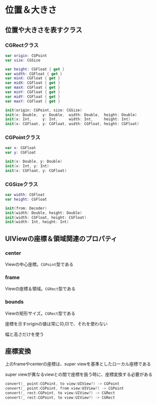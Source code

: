 # 位置＆大きさ





## 位置や大きさを表すクラス



### CGRectクラス

```swift
var origin: CGPoint
var size: CGSize

var height: CGFloat { get }
var width: CGFloat { get }
var minX: CGFloat { get }
var midX: CGFloat { get }
var maxX: CGFloat { get }
var minY: CGFloat { get }
var midY: CGFloat { get }
var maxY: CGFloat { get }
```

```swift
init(origin: CGPoint, size: CGSize)
init(x: Double,  y: Double,  width: Double,  height: Double)
init(x: Int,     y: Int,     width: Int,     height: Int)
init(x: CGFloat, y: CGFloat, width: CGFloat, height: CGFloat)
```



### CGPointクラス

```swift
var x: CGFloat
var y: CGFloat
```

```swift
init(x: Double, y: Double)
init(x: Int, y: Int)
init(x: CGFloat, y: CGFloat)
```



### CGSizeクラス

```swift
var width: CGFloat
var height: CGFloat
```

```swift
init(from: Decoder)
init(width: Double, height: Double)
init(width: CGFloat, height: CGFloat)
init(width: Int, height: Int)
```





## UIViewの座標＆領域関連のプロパティ



### center

Viewの中心座標。`CGPoint`型である



### frame

Viewの座標＆領域。`CGRect`型である



### bounds

Viewの矩形サイズ。`CGRect`型である

座標を示すoriginの値は常に(0,0)で、それを使わない

幅と高さだけを使う





## 座標変換

上のframeやcenterの座標は、super viewを基準としたローカル座標である

super viewが異なるviewとの間で座標を扱う時に、座標変換する必要がある

```swift
convert(_ point:CGPoint, to view:UIView?) -> CGPoint
convert(_ point:CGPoint, from view:UIView?) -> CGPoint
convert(_ rect:CGPoint, to view:UIView?) -> CGRect
convert(_ rect:CGPoint, to view:UIView?) -> CGRect
```

























